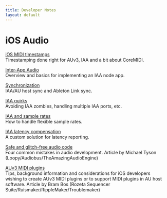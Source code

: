 ```yaml
---
title: Developer Notes
layout: default
---
```


# iOS Audio

[iOS MIDI timestamps](/ios_midi_timestamps.html)  
Timestamping done right for AUv3, IAA and a bit about CoreMIDI.

[Inter-App Audio](/inter-app-audio.html)  
Overview and basics for implementing an IAA node app.

[Synchronization](/ios_audio_sync.html)  
IAA/AU host sync and Ableton Link sync.

[IAA quirks](/iaa_quirks.html)  
Avoiding IAA zombies, handling multiple IAA ports, etc.

[IAA and sample rates](/iaa_sample_rates.html)  
How to handle flexible sample rates.

[IAA latency compensation](/iaa_latency_comp.html)  
A custom solution for latency reporting.

[Safe and glitch-free audio code](http://atastypixel.com/blog/four-common-mistakes-in-audio-development/)  
Four common mistakes in audio development. Article by Michael Tyson (Loopy/Audiobus/TheAmazingAudioEngine)

[AUv3 MIDI plugins](http://ruismaker.com/au-midi-plugins/)  
Tips, background information and considerations for iOS developers wishing to create AUv3 MIDI plugins or to support MIDI plugins in AU host software. Article by Bram Bos (Rozeta Sequencer Suite/Ruismaker/RippleMaker/Troublemaker)
